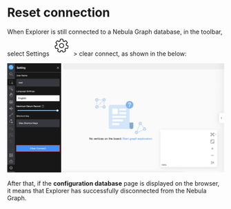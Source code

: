 # Reset connection

When Explorer is still connected to a Nebula Graph database, in the toolbar, select Settings ![icon](../figs/nav-setup.png) > clear connect, as shown in the below:

![clean](../figs/st-ug-004.png)

After that, if the **configuration database** page is displayed on the browser, it means that Explorer has successfully disconnected from the Nebula Graph.